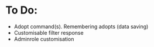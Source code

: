 # To Do:
- Adopt command(s). Remembering adopts (data saving)
- Customisable filter response
- Adminrole customisation
